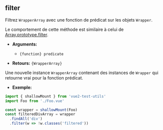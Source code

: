 ## filter

Filtrez `WrapperArray` avec une fonction de prédicat sur les objets `Wrapper`.

Le comportement de cette méthode est similaire à celui de [Array.prototype.filter](https://developer.mozilla.org/en-US/docs/Web/JavaScript/Reference/Global_Objects/Array/filter).

- **Arguments:**

  - `{function} predicate`

- **Retours:** `{WrapperArray}`

Une nouvelle instance `WrapperArray` contenant des instances de `Wrapper` qui retourne vrai pour la fonction prédicat.

- **Exemple:**

```js
import { shallowMount } from 'vue2-test-utils'
import Foo from './Foo.vue'

const wrapper = shallowMount(Foo)
const filteredDivArray = wrapper
  .findAll('div')
  .filter(w => !w.classes('filtered'))
```
